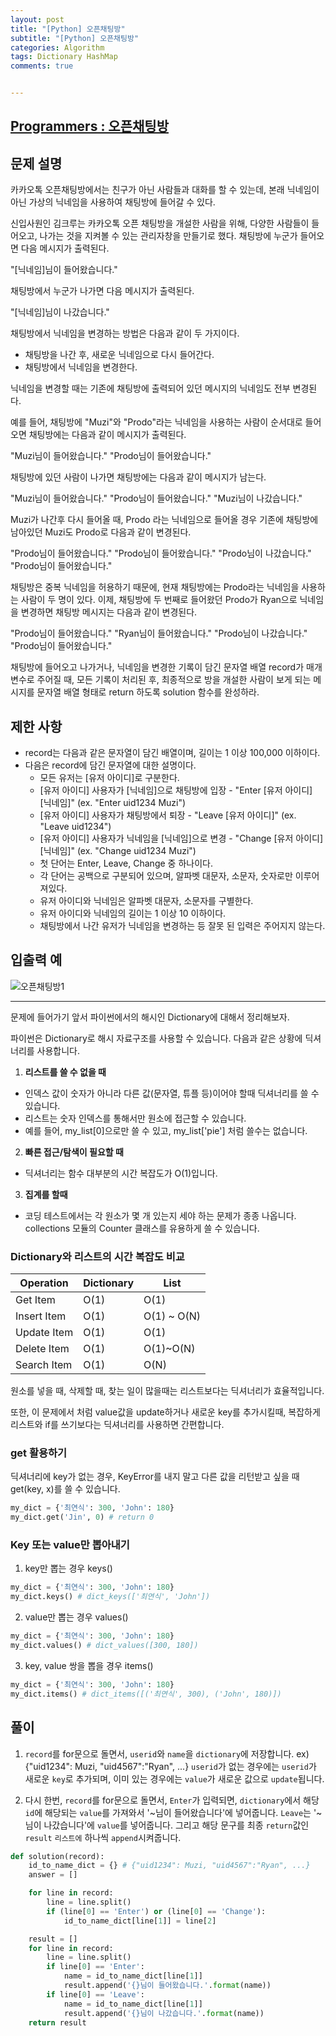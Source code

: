 ```yaml
---
layout: post
title: "[Python] 오픈채팅방"
subtitle: "[Python] 오픈채팅방"
categories: Algorithm
tags: Dictionary HashMap
comments: true


---
```

## [Programmers : 오픈채팅방](https://programmers.co.kr/learn/courses/30/lessons/42888)

## 문제 설명

카카오톡 오픈채팅방에서는 친구가 아닌 사람들과 대화를 할 수 있는데, 본래 닉네임이 아닌 가상의 닉네임을 사용하여 채팅방에 들어갈 수 있다.

신입사원인 김크루는 카카오톡 오픈 채팅방을 개설한 사람을 위해, 다양한 사람들이 들어오고, 나가는 것을 지켜볼 수 있는 관리자창을 만들기로 했다. 채팅방에 누군가 들어오면 다음 메시지가 출력된다.

"[닉네임]님이 들어왔습니다."

채팅방에서 누군가 나가면 다음 메시지가 출력된다.

"[닉네임]님이 나갔습니다."

채팅방에서 닉네임을 변경하는 방법은 다음과 같이 두 가지이다.

- 채팅방을 나간 후, 새로운 닉네임으로 다시 들어간다.
- 채팅방에서 닉네임을 변경한다.

닉네임을 변경할 때는 기존에 채팅방에 출력되어 있던 메시지의 닉네임도 전부 변경된다.

예를 들어, 채팅방에 "Muzi"와 "Prodo"라는 닉네임을 사용하는 사람이 순서대로 들어오면 채팅방에는 다음과 같이 메시지가 출력된다.

"Muzi님이 들어왔습니다."
"Prodo님이 들어왔습니다."

채팅방에 있던 사람이 나가면 채팅방에는 다음과 같이 메시지가 남는다.

"Muzi님이 들어왔습니다."
"Prodo님이 들어왔습니다."
"Muzi님이 나갔습니다."

Muzi가 나간후 다시 들어올 때, Prodo 라는 닉네임으로 들어올 경우 기존에 채팅방에 남아있던 Muzi도 Prodo로 다음과 같이 변경된다.

"Prodo님이 들어왔습니다."
"Prodo님이 들어왔습니다."
"Prodo님이 나갔습니다."
"Prodo님이 들어왔습니다."

채팅방은 중복 닉네임을 허용하기 때문에, 현재 채팅방에는 Prodo라는 닉네임을 사용하는 사람이 두 명이 있다. 이제, 채팅방에 두 번째로 들어왔던 Prodo가 Ryan으로 닉네임을 변경하면 채팅방 메시지는 다음과 같이 변경된다.

"Prodo님이 들어왔습니다."
"Ryan님이 들어왔습니다."
"Prodo님이 나갔습니다."
"Prodo님이 들어왔습니다."

채팅방에 들어오고 나가거나, 닉네임을 변경한 기록이 담긴 문자열 배열 record가 매개변수로 주어질 때, 모든 기록이 처리된 후, 최종적으로 방을 개설한 사람이 보게 되는 메시지를 문자열 배열 형태로 return 하도록 solution 함수를 완성하라.

## 제한 사항
- record는 다음과 같은 문자열이 담긴 배열이며, 길이는 1 이상 100,000 이하이다.
- 다음은 record에 담긴 문자열에 대한 설명이다.
  - 모든 유저는 [유저 아이디]로 구분한다.
  - [유저 아이디] 사용자가 [닉네임]으로 채팅방에 입장 - "Enter [유저 아이디] [닉네임]" (ex. "Enter uid1234 Muzi")
  - [유저 아이디] 사용자가 채팅방에서 퇴장 - "Leave [유저 아이디]" (ex. "Leave uid1234")
  - [유저 아이디] 사용자가 닉네임을 [닉네임]으로 변경 - "Change [유저 아이디] [닉네임]" (ex. "Change uid1234 Muzi")
  - 첫 단어는 Enter, Leave, Change 중 하나이다.
  - 각 단어는 공백으로 구분되어 있으며, 알파벳 대문자, 소문자, 숫자로만 이루어져있다.
  - 유저 아이디와 닉네임은 알파벳 대문자, 소문자를 구별한다.
  - 유저 아이디와 닉네임의 길이는 1 이상 10 이하이다.
  - 채팅방에서 나간 유저가 닉네임을 변경하는 등 잘못 된 입력은 주어지지 않는다.

## 입출력 예
![오픈채팅방1](https://yunsikus.github.io/assets/img/post_img/오픈채팅방1.jpg)


---

문제에 들어가기 앞서 파이썬에서의 해시인 Dictionary에 대해서 정리해보자.

파이썬은 Dictionary로 해시 자료구조를 사용할 수 있습니다. 다음과 같은 상황에 딕셔너리를 사용합니다.

1. **리스트를 쓸 수 없을 때**
  - 인덱스 값이 숫자가 아니라 다른 값(문자열, 튜플 등)이어야 할때 딕셔너리를 쓸 수 있습니다.
  - 리스트는 숫자 인덱스를 통해서만 원소에 접근할 수 있습니다.
  - 예를 들어, my_list[0]으로만 쓸 수 있고, my_list['pie'] 처럼 쓸수는 없습니다.

2. **빠른 접근/탐색이 필요할 때**
  - 딕셔너리는 함수 대부분의 시간 복잡도가 O(1)입니다.

3. **집계를 할때**
  - 코딩 테스트에서는 각 원소가 몇 개 있는지 세야 하는 문제가 종종 나옵니다. collections 모듈의 Counter 클래스를 유용하게 쓸 수 있습니다.

### Dictionary와 리스트의 시간 복잡도 비교

|Operation|Dictionary|List|
|-|-|-|
|Get Item|O(1)|O(1)|
|Insert Item|O(1)|O(1) ~ O(N)|
|Update Item|O(1)|O(1)|
|Delete Item|O(1)|O(1)~O(N)|
|Search Item|O(1)|O(N)|

원소를 넣을 때, 삭제할 때, 찾는 일이 많을때는 리스트보다는 딕셔너리가 효율적입니다.

또한, 이 문제에서 처럼 value값을 update하거나 새로운 key를 추가시킬때, 복잡하게 리스트와 if를 쓰기보다는 딕셔너리를 사용하면 간편합니다. 

### get 활용하기

딕셔너리에 key가 없는 경우, KeyError를 내지 말고 다른 값을 리턴받고 싶을 때 get(key, x)를 쓸 수 있습니다.
```python
my_dict = {'최연식': 300, 'John': 180}
my_dict.get('Jin', 0) # return 0
```

### Key 또는 value만 뽑아내기
1. key만 뽑는 경우 keys()
```python
my_dict = {'최연식': 300, 'John': 180}
my_dict.keys() # dict_keys(['최연식', 'John'])
```

2. value만 뽑는 경우 values()
```python
my_dict = {'최연식': 300, 'John': 180}
my_dict.values() # dict_values([300, 180])
```

3. key, value 쌍을 뽑을 경우 items()
```python
my_dict = {'최연식': 300, 'John': 180}
my_dict.items() # dict_items([('최연식', 300), ('John', 180)])
```


## 풀이

1. `record`를 for문으로 돌면서, `userid`와 `name`을 `dictionary`에 저장합니다.
ex) {"uid1234": Muzi, "uid4567":"Ryan", ...}
`userid`가 없는 경우에는 `userid`가 새로운 `key`로 추가되며, 이미 있는 경우에는 `value`가 새로운 값으로 `update`됩니다.

2. 다시 한번, `record`를 for문으로 돌면서, `Enter`가 입력되면, `dictionary`에서 해당 `id`에 해당되는 `value`를 가져와서 '~님이 들어왔습니다'에 넣어줍니다. `Leave`는 '~님이 나갔습니다'에 `value`를 넣어줍니다. 그리고 해당 문구를 최종 `return`값인 `result` `리스트에` 하나씩 `append`시켜줍니다.

```python
def solution(record):
    id_to_name_dict = {} # {"uid1234": Muzi, "uid4567":"Ryan", ...}
    answer = []

    for line in record:
        line = line.split()
        if (line[0] == 'Enter') or (line[0] == 'Change'):
            id_to_name_dict[line[1]] = line[2]

    result = []
    for line in record:
        line = line.split()
        if line[0] == 'Enter':
            name = id_to_name_dict[line[1]]
            result.append('{}님이 들어왔습니다.'.format(name))
        if line[0] == 'Leave':
            name = id_to_name_dict[line[1]]
            result.append('{}님이 나갔습니다.'.format(name))
    return result
```
